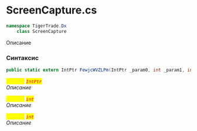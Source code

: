 
# ScreenCapture.cs
```csharp
namespace TigerTrade.Dx  
    class ScreenCapture
```

Описание

### Синтаксис
```csharp
public static extern IntPtr FewjcWVZLPm(IntPtr _param0, int _param1, int _param2)
```

<mark style="color:yellow;">`_param0`</mark> <mark style="color:red;">*`IntPtr`*</mark>  
 *Описание*  
  
<mark style="color:yellow;">`_param1`</mark> <mark style="color:red;">*`int`*</mark>  
 *Описание*  
  
<mark style="color:yellow;">`_param2`</mark> <mark style="color:red;">*`int`*</mark>  
 *Описание*  
  

                    
                    
